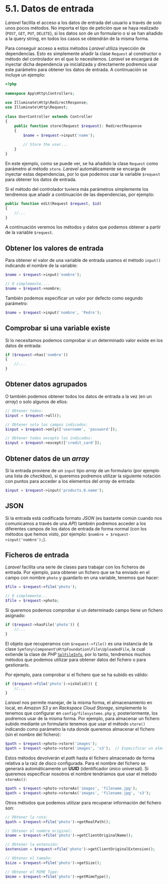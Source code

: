 # 5.1. Datos de entrada

_Laravel_ facilita el acceso a los datos de entrada del usuario a través de solo unos pocos métodos. No importa el tipo de petición que se haya realizado (`POST`, `GET`, `PUT`, `DELETE`), si los datos son de un formulario o si se han añadido a la query string, en todos los casos se obtendrán de la misma forma.

Para conseguir acceso a estos métodos _Laravel_ utiliza inyección de dependencias. Esto es simplemente añadir la clase `Request` al constructor o método del controlador en el que lo necesitemos. _Laravel_ se encargará de inyectar dicha dependencia ya inicializada y directamente podremos usar este parámetro para obtener los datos de entrada. A continuación se incluye un ejemplo:

```php
<?php
 
namespace App\Http\Controllers;
 
use Illuminate\Http\RedirectResponse;
use Illuminate\Http\Request;
 
class UserController extends Controller
{
    public function store(Request $request): RedirectResponse
    {
        $name = $request->input('name');
 
        // Store the user...
    }
}
```

En este ejemplo, como se puede ver, se ha añadido la clase `Request` como parámetro al método `store`. _Laravel_ automáticamente se encarga de inyectar estas dependencias, por lo que podemos usar la variable `$request` para obtener los datos de entrada.

Si el método del controlador tuviera más parámetros simplemente los tendremos que añadir a continuación de las dependencias, por ejemplo:

```php
public function edit(Request $request, $id)
{
    //...
}
```

A continuación veremos los métodos y datos que podemos obtener a partir de la variable `$request`.

## Obtener los valores de entrada

Para obtener el valor de una variable de entrada usamos el método `input()` indicando el nombre de la variable:

```php
$name = $request->input('nombre');

// O simplemente....
$name = $request->nombre;
```

También podemos especificar un valor por defecto como segundo parámetro:

```php
$name = $request->input('nombre', 'Pedro');
```

## Comprobar si una variable existe

Si lo necesitamos podemos comprobar si un determinado valor existe en los datos de entrada:

```php
if ($request->has('nombre'))
{
    //...
}
```

## Obtener datos agrupados

O también podemos obtener todos los datos de entrada a la vez (en un _array_) o solo algunos de ellos:

```php
// Obtener todos: 
$input = $request->all();

// Obtener solo los campos indicados: 
$input = $request->only(['username', 'password']);

// Obtener todos excepto los indicados: 
$input = $request->except(['credit_card']);
```

## Obtener datos de un _array_

Si la entrada proviene de un `input` tipo _array_ de un formulario (por ejemplo una lista de _checkbox_), si queremos podremos utilizar la siguiente notación con puntos para acceder a los elementos del _array_ de entrada:

```php
$input = $request->input('products.0.name');
```

## JSON

Si la entrada está codificada formato _JSON_ (es bastante común cuando nos comunicamos a través de una _API_) también podremos acceder a los diferentes campos de los datos de entrada de forma normal (con los métodos que hemos visto, por ejemplo: `$nombre = $request->input('nombre');`).

## Ficheros de entrada

_Laravel_ facilita una serie de clases para trabajar con los ficheros de entrada. Por ejemplo, para obtener un fichero que se ha enviado en el campo con nombre `photo` y guardarlo en una variable, tenemos que hacer:

```php
$file = $request->file('photo');

// O simplemente...
$file = $request->photo;
```

Si queremos podemos comprobar si un determinado campo tiene un fichero asignado:

```php
if ($request->hasFile('photo')) {
    //...
}
```

El objeto que recuperamos con `$request->file()` es una instancia de la clase `Symfony\Component\HttpFoundation\File\UploadedFile`, la cual extiende la clase de _PHP_ [`SplFileInfo`](http://php.net/manual/es/class.splfileinfo.php), por lo tanto, tendremos muchos métodos que podemos utilizar para obtener datos del fichero o para gestionarlo.

Por ejemplo, para comprobar si el fichero que se ha subido es válido:

```php
if ($request->file('photo')->isValid()) {
    //...
}
```

_Laravel_ nos permite manejar, de la misma forma, el almacenamiento en local, en _Amazon S3_ y en _Rackspace Cloud Storage_, simplemente lo tenemos que configurar en `config/filesystems.php` y, posteriormente, los podremos usar de la misma forma. Por ejemplo, para almacenar un fichero subido mediante un formulario tenemos que usar el método `store()` indicando como parámetro la ruta donde queremos almacenar el fichero (sin el nombre del fichero):

```php
$path = $request->photo->store('images');
$path = $request->photo->store('images', 's3');  // Especificar un almacenamiento
```

Estos métodos devolverán el _path_ hasta el fichero almacenado de forma relativa a la raíz de disco configurada. Para el nombre del fichero se generará automáticamente un **UUID** (identificador único universal). Si queremos especificar nosotros el nombre tendríamos que usar el método `storeAs()`:

```php
$path = $request->photo->storeAs('images', 'filename.jpg');
$path = $request->photo->storeAs('images', 'filename.jpg', 's3');
```

Otros métodos que podemos utilizar para recuperar información del fichero son:

```php
// Obtener la ruta:
$path = $request->file('photo')->getRealPath();

// Obtener el nombre original:
$name = $request->file('photo')->getClientOriginalName();

// Obtener la extensión: 
$extension = $request->file('photo')->getClientOriginalExtension();

// Obtener el tamaño: 
$size = $request->file('photo')->getSize();

// Obtener el MIME Type:
$mime = $request->file('photo')->getMimeType();

```
